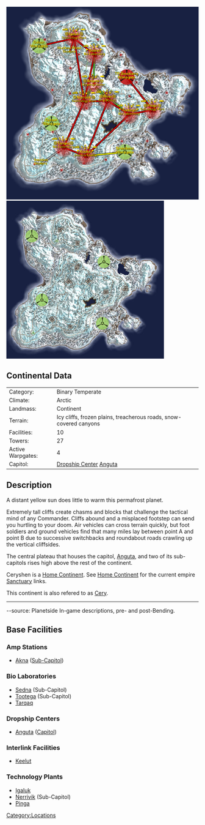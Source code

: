 ![](images/CeryshenMap.jpg "fig:CeryshenMap.jpg")
![](images/Ceryshen_Terrain.jpg "fig:Ceryshen_Terrain.jpg")

## Continental Data

|                   |                                                                           |
| ----------------- | ------------------------------------------------------------------------- |
| Category:         | Binary Temperate                                                          |
| Climate:          | Arctic                                                                    |
| Landmass:         | Continent                                                                 |
| Terrain:          | Icy cliffs, frozen plains, treacherous roads, snow-covered canyons        |
| Facilities:       | 10                                                                        |
| Towers:           | 27                                                                        |
| Active Warpgates: | 4                                                                         |
| Capitol:          | [Dropship Center](Dropship_Center "wikilink") [Anguta](Anguta "wikilink") |

## Description

A distant yellow sun does little to warm this permafrost planet.

Extremely tall cliffs create chasms and blocks that challenge the
tactical mind of any Commander. Cliffs abound and a misplaced footstep
can send you hurtling to your doom. Air vehicles can cross terrain
quickly, but foot soldiers and ground vehicles find that many miles lay
between point A and point B due to successive switchbacks and roundabout
roads crawling up the vertical cliffsides.

The central plateau that houses the capitol,
[Anguta](Anguta "wikilink"), and two of its sub-capitols rises high
above the rest of the continent.

Ceryshen is a [Home Continent](Home_Continent "wikilink"). See [Home
Continent](Home_Continent "wikilink") for the current empire
[Sanctuary](Sanctuary "wikilink") links.

This continent is also refered to as
[Cery](Acronyms_and_Slang "wikilink").

---

--source: Planetside In-game descriptions, pre- and post-Bending.

## Base Facilities

### Amp Stations

- [Akna](Akna "wikilink") ([Sub-Capitol](Sub-Capitol "wikilink"))

### Bio Laboratories

- [Sedna](Sedna "wikilink") (Sub-Capitol)
- [Tootega](Tootega "wikilink") (Sub-Capitol)
- [Tarqaq](Tarqaq "wikilink")

### Dropship Centers

- [Anguta](Anguta "wikilink") ([Capitol](Capitol "wikilink"))

### Interlink Facilities

- [Keelut](Keelut "wikilink")

### Technology Plants

- [Igaluk](Igaluk "wikilink")
- [Nerrivik](Nerrivik "wikilink") (Sub-Capitol)
- [Pinga](Pinga "wikilink")

[Category:Locations](Category:Locations "wikilink")
